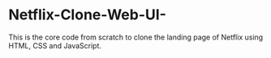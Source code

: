 # Netflix-Clone-Web-UI-
This is the core code from scratch to clone the landing page of Netflix using HTML, CSS and JavaScript.
